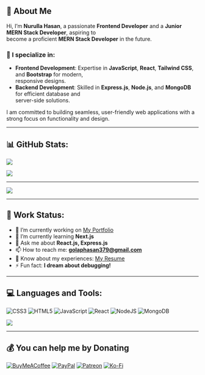 ## 🌟 About Me

Hi, I’m **Nurulla Hasan**, a passionate **Frontend Developer** and a **Junior MERN Stack Developer**, aspiring to</br> become a proficient **MERN Stack Developer** in the future.

### 💼 I specialize in:
- **Frontend Development**: Expertise in **JavaScript**, **React**, **Tailwind CSS**, and **Bootstrap** for modern,<br/> responsive designs.
- **Backend Development**: Skilled in **Express.js**, **Node.js**, and **MongoDB** for efficient database and<br/> server-side solutions.

I am committed to building seamless, user-friendly web applications with a strong focus on functionality and design.

---

## 📊 GitHub Stats:

![](https://github-readme-stats.vercel.app/api?username=Golap12&theme=tokyonight&hide_border=false&include_all_commits=false&count_private=false)

![](https://github-readme-streak-stats.herokuapp.com/?user=Golap12&theme=tokyonight&hide_border=false)

---

[![](https://visitcount.itsvg.in/api?id=Golap12&icon=0&color=0)](https://visitcount.itsvg.in)

---

## 🚀 Work Status:
- 🔭 I’m currently working on [My Portfolio](https://github.com/Golap12/portfolio)
- 🌱 I’m currently learning **Next.js**
- 💬 Ask me about **React.js, Express.js**
- 📫 How to reach me: **golaphasan379@gmail.com**
- 📄 Know about my experiences: [My Resume](https://drive.google.com/file/d/1EM4ctU3ALqVm4H7VF9CQBiHsZi0qWCKc-F9uE0Gp6vg/view)
- ⚡ Fun fact: **I dream about debugging!**

---

## 💻 Languages and Tools:
![CSS3](https://img.shields.io/badge/css3-%231572B6.svg?style=for-the-badge&logo=css3&logoColor=white) ![HTML5](https://img.shields.io/badge/html5-%23E34F26.svg?style=for-the-badge&logo=html5&logoColor=white) ![JavaScript](https://img.shields.io/badge/javascript-%23323330.svg?style=for-the-badge&logo=javascript&logoColor=%23F7DF1E) ![React](https://img.shields.io/badge/react-%2320232a.svg?style=for-the-badge&logo=react&logoColor=%2361DAFB) ![NodeJS](https://img.shields.io/badge/node.js-6DA55F?style=for-the-badge&logo=node.js&logoColor=white) ![MongoDB](https://img.shields.io/badge/MongoDB-%234ea94b.svg?style=for-the-badge&logo=mongodb&logoColor=white)

![](https://github-readme-stats.vercel.app/api/top-langs/?username=Golap12&theme=tokyonight&hide_border=false&include_all_commits=false&count_private=false&layout=compact)

---

## 💰 You can help me by Donating
[![BuyMeACoffee](https://img.shields.io/badge/Buy%20Me%20a%20Coffee-ffdd00?style=for-the-badge&logo=buy-me-a-coffee&logoColor=black)](https://buymeacoffee.com/golaphasan315) [![PayPal](https://img.shields.io/badge/PayPal-00457C?style=for-the-badge&logo=paypal&logoColor=white)](https://paypal.me/golaphasan315) [![Patreon](https://img.shields.io/badge/Patreon-F96854?style=for-the-badge&logo=patreon&logoColor=white)](https://patreon.com/golaphasan315) [![Ko-Fi](https://img.shields.io/badge/Ko--fi-F16061?style=for-the-badge&logo=ko-fi&logoColor=white)](https://ko-fi.com/golaphasan315)
